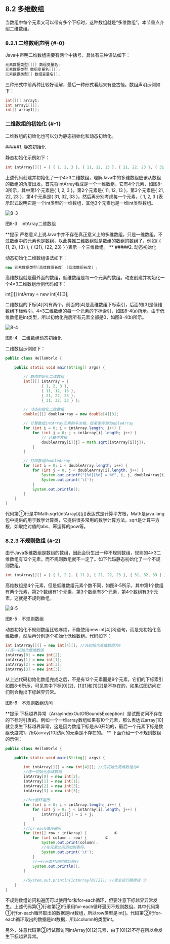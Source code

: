 ## 8.2 多维数组

当数组中每个元素又可以带有多个下标时，这种数组就是“多维数组”。本节重点介绍二维数组。

### 8.2.1 二维数组声明 {#-0}

Java中声明二维数组需要有两个中括号，具体有三种语法如下：


```java
元素数据类型[][] 数组变量名;
元素数据类型 数组变量名[][];
元素数据类型[] 数组变量名[];
```

三种形式中前两种比较好理解，最后一种形式看起来有些古怪。数组声明示例如下：
```java
int[][] array1;
int array1[][];
int[] array1[];
```
### 二维数组的初始化 {#-1}

二维数组的初始化也可以分为静态初始化和动态初始化。

#####1.  静态初始化

静态初始化示例如下：
```java
int intArray[][] = { { 1, 2, 3 }, { 11, 12, 13 }, { 21, 22, 23 }, { 31, 32, 33 } };
```
上述代码创建并初始化了一个4×3二维数组，理解Java中的多维数组应该从数组的数组的角度出发。首先将intArray看成是一个一维数组，它有4个元素，如图8-3所示，其中第1个元素是{ 1, 2, 3 }，第2个元素是{ 11, 12, 13 }，第3个元素是{ 21, 22, 23 }，第4个元素是{ 31, 32, 33 }。然后再分别考虑每一个元素，{ 1, 2, 3 }表示形式说明它是一个int类型的一维数组，其他3个元素也是一维int类型数组。

![8-3](../assets/8-3.jpg)

图8-3　intArray二维数组

**提示 严格意义上说Java中并不存在真正意义上的多维数组，只是一维数组，不过数组中的元素也是数组，以此类推三维数组就是数组的数组的数组了，例如{ { {1, 2}, {3} }, { {21}, {22, 23} } }表示一个三维数组。
**
#####2.  动态初始化

动态初始化二维数组语法如下：
```java
new 元素数据类型[高维数组长度] [低维数组长度] ;
```
高维数组就是最外面的数组，低维数组是每一个元素的数组。动态创建并初始化一个4×3二维数组示例代码如下：

int[][] intArray = new int[4][3];

二维数组的下标[4][3]有两个，前面的[4]是高维数组下标索引，后面的[3]是低维数组下标索引。4×3二维数组的每一个元素的下标索引，如图8-4(a)所示。由于低维数组是int类型，所以初始化完后所有元素全部是0，如图8-4(b)所示。

![8-4](../assets/8-4.jpg)


图8-4　二维数组动态初始化

二维数组示例如下：

```java
public class HelloWorld {

	public static void main(String[] args) {

		// 静态初始化二维数组
		int[][] intArray = { 
				{ 1, 2, 3 }, 
				{ 11, 12, 13 }, 
				{ 21, 22, 23 },
				{ 31, 32, 33 } };

		// 动态初始化二维数组
		double[][] doubleArray = new double[4][3];

		// 计算数组intArray元素的平方根，结果保存到doubleArray
		for (int i = 0; i < intArray.length; i++) {
			for (int j = 0; j < intArray[i].length; j++) {
				// 计算平方根
				doubleArray[i][j] = Math.sqrt(intArray[i][j]);			①
			}
		} 

		// 打印数组doubleArray
		for (int i = 0; i < doubleArray.length; i++) {
			for (int j = 0; j < doubleArray[i].length; j++) {
				System.out.printf("[%d][%d] = %f", i, j, doubleArray[i][j]);
				System.out.print('\t');
			}
			System.out.println();
		}
	}
}
```

代码第①行是中Math.sqrt(intArray[i][j])表达式是计算平方根，Math是java.lang包中提供的用于数学计算类，它提供很多常用的数学计算方法，sqrt是计算平方根，如取绝对值的abs、幂运算的pow等。

### 8.2.3 不规则数组 {#-2}

由于Java多维数组是数组的数组，因此会衍生出一种不规则数组，规则的4×3二维数组有12个元素，而不规则数组就不一定了。如下代码静态初始化了一个不规则数组。
```java
int intArray[][] = { { 1, 2 }, { 11 }, { 21, 22, 23 }, { 31, 32, 33 } };
```
高维数组是4个元素，但是低维数组元素个数不同，如图8-5所示，其中第1个数组有两个元素，第2个数组有1个元素，第3个数组有3个元素，第4个数组有3个元素。这就是不规则数组。

![8-5](../assets/8-5.jpg)

图8-5　不规则数组

动态初始化不规则数组比较麻烦，不能使用new int[4][3]语句，而是先初始化高维数组，然后再分别逐个初始化低维数组。代码如下：

```java
int intArray[][] = new int[4][]; //先初始化高维数组为4
//逐一初始化低维数组
intArray[0] = new int[2];
intArray[1] = new int[1];
intArray[2] = new int[3];
intArray[3] = new int[3];
```

从上述代码初始化数组完成之后，不是有12个元素而是9个元素，它们的下标索引如图8-6所示，可见其中下标[0][2]、[1][1]和[1][2]是不存在的，如果试图访问它们则会抛出下标越界异常。

图8-6　不规则数组访问

**提示 下标越界异常（ArrayIndexOutOfBoundsException）是试图访问不存在的下标时引发的。例如一个一维array数组如果有10个元素，那么表达式array[10]就会发生下标越界异常，这是因为数组下标是从0开始的，最后一个元素下标是数组长度减1，所以array[10]访问的元素是不存在的。
**
下面介绍一个不规则数组的示例：

```java
public class HelloWorld {

	public static void main(String[] args) {

		int intArray[][] = new int[4][]; //先初始化高维数组为4
		//逐一初始化低维数组
		intArray[0] = new int[2]; 
		intArray[1] = new int[1];
		intArray[2] = new int[3];
		intArray[3] = new int[3];
		
		//for循环遍历
		for (int i = 0; i < intArray.length; i++) {
			for (int j = 0; j < intArray[i].length; j++) {
				intArray[i][j] = i + j;
			}
		} 
		//for-each循环遍历
		for (int[] row : intArray) {			①
			for (int column : row) {		②		
				System.out.print(column);
				//在元素之间添加制表符，
				System.out.print('\t');
			}
			//一行元素打印完成后换行
			System.out.println();
		} 
		
		//System.out.println(intArray[0][2]); //发生运行期错误	③	
	}
}

```

不规则数组访问和遍历可以使用for和for-each循环，但要注意下标越界异常发生。上述代码第①行和第②行采用for-each循环遍历不规则数组，其中代码第①行for-each循环取出的数据是int数组，所以row类型是int[]。代码第②行for-each循环取出的数据是int数据，所以column的类型int。

另外，注意代码第③行试图访问intArray[0][2]元素，由于[0][2]不存在所以会发生下标越界异常。